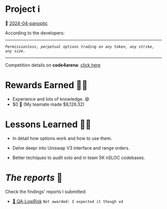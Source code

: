 # Project ℹ️

🔗 [2024-04-panoptic](https://github.com/code-423n4/2024-04-panoptic)

According to the developers:

---

_`Permissionless, perpetual options trading on any token, any strike, any size.`_

---

Competition details on **code4arena**: [click here](https://code4rena.com/audits/2024-04-panoptic#top)

# Rewards Earned 💸🧠

- Experience and lots of knowledge. 😄
- $0 💸 (My teamate made $8,126.32)

# Lessons Learned 🧑‍💻

- In detail how options work and how to use them.

- Delve deepr into Uniswap V3 interface and range orders.

- Better techiques to audit solo and in team 5K nSLOC codebases.

# _The reports_ 📝

Check the findings' reports I submitted:

- [🔗 QA-LowRisk](./QA-LowRiskReport.md) `Not awarded: I expected it though xd`
